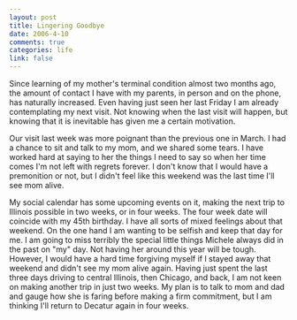 ```yaml
--- 
layout: post
title: Lingering Goodbye
date: 2006-4-10
comments: true
categories: life
link: false
---
```

Since learning of my mother's terminal condition almost two months ago, the amount of contact I have with my parents, in person and on the phone, has naturally increased. Even having just seen her last Friday I am already contemplating my next visit. Not knowing when the last visit will happen, but knowing that it is inevitable has given me a certain motivation.

Our visit last week was more poignant than the previous one in March. I had a chance to sit and talk to my mom, and we shared some tears. I have worked hard at saying to her the things I need to say so when her time comes I'm not left with regrets forever. I don't know that I would have a premonition or not, but I didn't feel like this weekend was the last time I'll see mom alive.

My social calendar has some upcoming events on it, making the next trip to Illinois possible in two weeks, or in four weeks. The four week date will coincide with my 45th birthday. I have all sorts of mixed feelings about that weekend. On the one hand I am wanting to be selfish and keep that day for me. I am going to miss terribly the special little things Michele always did in the past on "my" day. Not having her around this year will be tough. However, I would have a hard time forgiving myself if I stayed away that weekend and didn't see my mom alive again. Having just spent the last three days driving to central Illinois, then Chicago, and back, I am not keen on making another trip in just two weeks. My plan is to talk to mom and dad and gauge how she is faring before making a firm commitment, but I am thinking I'll return to Decatur again in four weeks.
